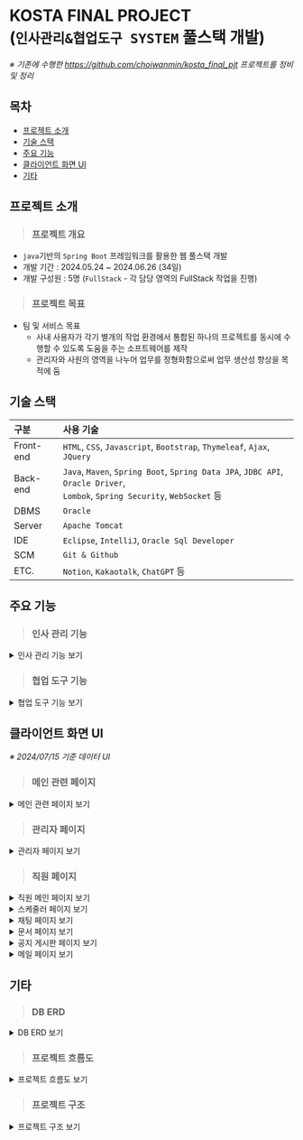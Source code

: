 # KOSTA FINAL PROJECT<br/>(`인사관리&협업도구 SYSTEM` 풀스택 개발)
*※ 기존에 수행한 https://github.com/choiwanmin/kosta_final_pjt 프로젝트를 정비 및 정리*

## 목차
 * [프로젝트 소개](#프로젝트-소개)
 * [기술 스택](#기술-스택)
 * [주요 기능](#주요-기능)
 * [클라이언트 화면 UI](#클라이언트-화면-UI)
 * [기타](#기타)

## 프로젝트 소개
> ### 프로젝트 개요
 * `java`기반의 `Spring Boot` 프레임워크를 활용한 웹 풀스택 개발
 * 개발 기간 : 2024.05.24 ~ 2024.06.26 (34일)
 * 개발 구성원 : 5명 (`FullStack` - 각 담당 영역의 FullStack 작업을 진행)
> ### 프로젝트 목표
 * 팀 및 서비스 목표
   * 사내 사용자가 각기 별개의 작업 환경에서 통합된 하나의 프로젝트를 동시에 수행할 수 있도록 도움을 주는 소프트웨어를 제작
   * 관리자와 사원의 영역을 나누어 업무를 정형화함으로써 업무 생산성 향상을 목적에 둠

## 기술 스택
|구분|사용 기술|
|:---|:---|
|Front-end|`HTML`, `CSS`, `Javascript`, `Bootstrap`, `Thymeleaf`, `Ajax`, `JQuery`|
|Back-end|`Java`, `Maven`, `Spring Boot`, `Spring Data JPA`, `JDBC API`, `Oracle Driver`, <br/>`Lombok`, `Spring Security`, `WebSocket` 등|
|DBMS|`Oracle`|
|Server|`Apache Tomcat`|
|IDE|`Eclipse`, `IntelliJ`, `Oracle Sql Developer`|
|SCM|`Git & Github`|
|ETC.|`Notion`, `Kakaotalk`, `ChatGPT` 등|

## 주요 기능
> ### 인사 관리 기능

  <details>
  <summary>인사 관리 기능 보기</summary>
  <div markdown="1">
  
  * 사원 정보 관리 기능
    * 시스템 로그인 정보 관리
    * 인사 정보 관리
    * 시스템 승인 상태 관리
  * 근태 관리 기능
    * 사원 개인별 출퇴근 기록
    * 출퇴근 기록 조회 및 휴가 관리
    * 관리자 및 부서장은 부서별 근태 기록 조회 및 통계 제공
  * 조직 관리
    * 부서 관리
    * 직급 관리 

  </div>
  </details>
  
> ### 협업 도구 기능

  <details>
  <summary>협업 도구 기능 보기</summary>
  <div markdown="1">
  
  * 공지 게시판 기능
    * 전체 및 부서별 조회 및 작성 기능 
  * 실시간 메신저 기능
    * 실시간 1:1 메신저 및 그룹 메신저 제공
    * 현재 대화 참여자 정보 조회
    * 메신저 및 메시지 관리를 통한 최신화
  * 전자 문서 기능
    * 문서 기본 양식 제공으로 빠른 문서 작성
    * 결재 권한 및 순서를 제공해 원격 결재 시스템 제공
    * 내가 작성한 문서 모아보기 기능
    * 결재 문서 현황 확인 제공
  * 스케줄러 기능
    * 사내 또는 개인 주요 일정관리 기능 제공
    * 일정 추가시 달력과 간트차틍 적용하여 편의성 제공
    * 임직원간 일정 공유 기능 제공
  * 메일 기능
    * 그룹웨어 자체 메일 서버 제공
    * 자체 도메인 제공으로 사내메일 사용 가능
    * 메일함에서 받은 메일 관리
    * 반송, 공유 등 편의 기능 제공

  </div>
  </details>

## 클라이언트 화면 UI
*※ 2024/07/15 기준 데이터 UI*
> ### 메인 관련 페이지

<details>
<summary>메인 관련 페이지 보기</summary>
<div markdown="1">
 
 |메인(로그인)|회원가입|
 |:---:|:---:|
 |![finalpjt_fullstack_ui (1)](https://github.com/user-attachments/assets/d01d8cd1-0fbd-476e-8596-66437923fee9)|![finalpjt_fullstack_ui (2)](https://github.com/user-attachments/assets/d3abe184-391f-45d8-a0d8-93be4882763a)|

</div>
</details>

> ### 관리자 페이지

<details>
<summary>관리자 페이지 보기</summary>
<div markdown="1">
 
 |관리자 메인|사원 근태 관리(근무 시간)|
 |:---:|:---:|
 |![finalpjt_fullstack_ui (3)](https://github.com/user-attachments/assets/6eb77614-098e-457b-b90c-dff830b0c3bb)|![finalpjt_fullstack_ui (4)](https://github.com/user-attachments/assets/96099192-9a63-4c47-b64f-dc85c583aa8d)|

 |사원 근태 관리(초과 근무)|사원 근태 관리(부서 선택)|
 |:---:|:---:|
 |![finalpjt_fullstack_ui (5)](https://github.com/user-attachments/assets/1e3c370d-1fe6-4141-9a68-2246bcf4e295)|![finalpjt_fullstack_ui (6)](https://github.com/user-attachments/assets/cabfa7fa-ce1d-46e7-9881-7c4cf512b309)|

 |직원 목록|사용자 로그인 정보|사용자 로그인<br/>정보 수정|직원 이력 정보|직원 이력<br/>정보 수정|
 |:---:|:---:|:---:|:---:|:---:|
 |![finalpjt_fullstack_ui (7)](https://github.com/user-attachments/assets/5df284f6-206d-48db-b14b-b7dcd1d0c665)|![finalpjt_fullstack_ui (8)](https://github.com/user-attachments/assets/6f3ac6f6-6ff7-4f68-8242-925bc18fc89f)|![finalpjt_fullstack_ui (9)](https://github.com/user-attachments/assets/a1f3116c-f51b-468c-90e0-44fd1e2c4bcc)|![finalpjt_fullstack_ui (10)](https://github.com/user-attachments/assets/0a4f9746-9e12-4daf-979c-cf887292e2d9)|![finalpjt_fullstack_ui (11)](https://github.com/user-attachments/assets/f22cecd6-e3f8-454f-84f6-06a36684ac1f)|

 |부서 목록|부서 추가|부서 상세|부서 수정|
 |:---:|:---:|:---:|:---:|
 |![finalpjt_fullstack_ui (12)](https://github.com/user-attachments/assets/76135498-2175-40c2-8ece-a95eebc5b2a2)|![finalpjt_fullstack_ui (13)](https://github.com/user-attachments/assets/d852e51a-4e68-4cef-a6fa-e04fe9b19b05)|![finalpjt_fullstack_ui (14)](https://github.com/user-attachments/assets/8fb4d9eb-13ca-4d3d-bae1-e9d000588a5d)|![finalpjt_fullstack_ui (15)](https://github.com/user-attachments/assets/30f86dfb-bb5b-4852-bbbc-dbe20aa6a65a)|

 |직급 목록|직급 추가|직급 상세|직급 수정|
 |:---:|:---:|:---:|:---:|
 |![finalpjt_fullstack_ui (16)](https://github.com/user-attachments/assets/610fa867-626c-49e8-898b-82cc80582cee)|![finalpjt_fullstack_ui (17)](https://github.com/user-attachments/assets/fa52e874-c2a9-4dc5-a351-6870adf12408)|![finalpjt_fullstack_ui (18)](https://github.com/user-attachments/assets/7dfb73fc-540c-4be4-afff-6b8fe8b9b9c4)|![finalpjt_fullstack_ui (19)](https://github.com/user-attachments/assets/a0c5a9dc-5e81-4ccb-b459-7c48737f5bc5)|
  
</div>
</details>

> ### 직원 페이지

<details>
<summary>직원 메인 페이지 보기</summary>
<div markdown="1">

 |직원 메인|출퇴근 관리|
 |:---:|:---:|
 |![finalpjt_fullstack_ui (20)](https://github.com/user-attachments/assets/3c23ad82-0dcf-4e87-a973-3a32d97ee298)|![finalpjt_fullstack_ui (21)](https://github.com/user-attachments/assets/8d2e38aa-e19f-48ba-b2e2-1209325e14e2)|

 |내 로그인 정보|내 이력 정보|
 |:---:|:---:|
 |![finalpjt_fullstack_ui (22)](https://github.com/user-attachments/assets/8bfd5058-554d-4df6-b45a-147dcb28fbaa)|![finalpjt_fullstack_ui (23)](https://github.com/user-attachments/assets/7dc26278-b0db-4b52-b645-01e257ff08ac)|

 |부서장(직원) 메인|부서 근태관리|
 |:---:|:---:|
 |![finalpjt_fullstack_ui (24)](https://github.com/user-attachments/assets/96777272-9798-483f-8bdf-ce7b33367d5b)|![finalpjt_fullstack_ui (25)](https://github.com/user-attachments/assets/31bc1d2c-ad52-4da0-82b3-48d47aaec4e2)|
 
</div>
</details>

<details>
<summary>스케줄러 페이지 보기</summary>
<div markdown="1">

 |스케줄러 메인|간트차트로 보기|달력으 보기|일정 추가|
 |:---:|:---:|:---:|:---:|
 |![finalpjt_fullstack_ui (26)](https://github.com/user-attachments/assets/8fd7aea7-f6dc-4f67-8006-6a97c2ee9a32)|![finalpjt_fullstack_ui (27)](https://github.com/user-attachments/assets/eb47f68c-7784-46ad-b281-b4965f2621c8)|![finalpjt_fullstack_ui (28)](https://github.com/user-attachments/assets/865ed4ef-938c-48e1-8aad-ad8fc2ed5a9a)|![finalpjt_fullstack_ui (29)](https://github.com/user-attachments/assets/528866ab-eaa0-42cf-a2af-74a71c0115b8)|


</div>
</details>

<details>
<summary>채팅 페이지 보기</summary>
<div markdown="1">

 |채팅 메인|채팅 상대 초대|
 |:---:|:---:|
 |![finalpjt_fullstack_ui (30)](https://github.com/user-attachments/assets/b09ea10a-04d2-4c89-9e65-b90863ba864d)|![finalpjt_fullstack_ui (31)](https://github.com/user-attachments/assets/c706919b-06ec-4316-8777-76fe6840d10f)|

 |1:1 대화|그룹 대화|
 |:---:|:---:|
 |![finalpjt_fullstack_ui (32)](https://github.com/user-attachments/assets/cba94419-0840-427f-ad6b-73bc065b7669)|![finalpjt_fullstack_ui (33)](https://github.com/user-attachments/assets/201f67c7-b41f-4aaa-aebb-458565cacd28)|

 |대화방 이름 변경|대화 상대 정보 조회|
 |:---:|:---:|
 |![finalpjt_fullstack_ui (34)](https://github.com/user-attachments/assets/b6b43de1-34c2-4396-a13c-eecf2953ab0d)|![finalpjt_fullstack_ui (35)](https://github.com/user-attachments/assets/569ebc9c-9032-4f54-8bb6-51407caa3fd5)|

</div>
</details>

<details>
<summary>문서 페이지 보기</summary>
<div markdown="1">

 |문서함 메인|내 문서 목록|
 |:---:|:---:|
 |![finalpjt_fullstack_ui (36)](https://github.com/user-attachments/assets/771aec41-864b-4a7b-bea1-ec3e54bb3134)|![finalpjt_fullstack_ui (37)](https://github.com/user-attachments/assets/4023a0a6-e31f-4643-8c61-88f395482232)|

 |문서 작성|문서 상세 페이지|
 |:---:|:---:|
 |![finalpjt_fullstack_ui (38)](https://github.com/user-attachments/assets/1820c582-03b9-4424-92f1-3bd8cb1dd833)|![finalpjt_fullstack_ui (39)](https://github.com/user-attachments/assets/3be49cf1-221a-4acd-830f-cfb76276c61d)|

</div>
</details>

<details>
<summary>공지 게시판 페이지 보기</summary>
<div markdown="1">
 
</div>
</details>

<details>
<summary>메일 페이지 보기</summary>
<div markdown="1">
 
</div>
</details>

## 기타
> ### DB ERD

<details>
<summary>DB ERD 보기</summary>
<div markdown="1">

 |![finalpjt_erd](https://github.com/user-attachments/assets/e089ae4f-fe98-44ad-860a-68801e706310)|
 |:---:|
 
</div>
</details>

> ### 프로젝트 흐름도

<details>
<summary>프로젝트 흐름도 보기</summary>
<div markdown="1">

 |![finalpjt_flow](https://github.com/user-attachments/assets/f1341d66-8b9d-4328-b079-1e86b2c1b0c9)|
 |:---:|
 
</div>
</details>

> ### 프로젝트 구조

<details>
<summary>프로젝트 구조 보기</summary>
<div markdown="1">
 
```
📦kosta_final_pjt_fullstack_review
┣ 📂.git
┣ 📂kosta_finalpjt
┃ ┣ 📂.mvn
┃ ┃ ┗ 📂wrapper
┃ ┃ ┃ ┗ 📜maven-wrapper.properties
┃ ┣ 📂.settings
┃ ┣ 📂src
┃ ┃ ┣ 📂main
┃ ┃ ┃ ┣ 📂java
┃ ┃ ┃ ┃ ┗ 📂com
┃ ┃ ┃ ┃ ┃ ┗ 📂example
┃ ┃ ┃ ┃ ┃ ┃ ┗ 📂demo
┃ ┃ ┃ ┃ ┃ ┃ ┃ ┣ 📂config
┃ ┃ ┃ ┃ ┃ ┃ ┃ ┃ ┣ 📜mariaDBConfig.java
┃ ┃ ┃ ┃ ┃ ┃ ┃ ┃ ┗ 📜oracleDBConfig.java
┃ ┃ ┃ ┃ ┃ ┃ ┃ ┣ 📂mariadb
┃ ┃ ┃ ┃ ┃ ┃ ┃ ┃ ┣ 📂domains
┃ ┃ ┃ ┃ ┃ ┃ ┃ ┃ ┃ ┣ 📜virtual_domains.java
┃ ┃ ┃ ┃ ┃ ┃ ┃ ┃ ┃ ┣ 📜virtual_domains_dto.java
┃ ┃ ┃ ┃ ┃ ┃ ┃ ┃ ┃ ┗ 📜virtual_domains_jpa.java
┃ ┃ ┃ ┃ ┃ ┃ ┃ ┃ ┣ 📂mail
┃ ┃ ┃ ┃ ┃ ┃ ┃ ┃ ┃ ┣ 📜mailSenderFactory.java
┃ ┃ ┃ ┃ ┃ ┃ ┃ ┃ ┃ ┣ 📜mailSenderFactoryImpl.java
┃ ┃ ┃ ┃ ┃ ┃ ┃ ┃ ┃ ┣ 📜mail_controller.java
┃ ┃ ┃ ┃ ┃ ┃ ┃ ┃ ┃ ┗ 📜mail_service.java
┃ ┃ ┃ ┃ ┃ ┃ ┃ ┃ ┗ 📂users
┃ ┃ ┃ ┃ ┃ ┃ ┃ ┃ ┃ ┣ 📜virtual_users.java
┃ ┃ ┃ ┃ ┃ ┃ ┃ ┃ ┃ ┣ 📜virtual_users_dao.java
┃ ┃ ┃ ┃ ┃ ┃ ┃ ┃ ┃ ┣ 📜virtual_users_dto.java
┃ ┃ ┃ ┃ ┃ ┃ ┃ ┃ ┃ ┗ 📜virtual_users_service.java
┃ ┃ ┃ ┃ ┃ ┃ ┃ ┣ 📂oracledb
┃ ┃ ┃ ┃ ┃ ┃ ┃ ┃ ┣ 📂auth
┃ ┃ ┃ ┃ ┃ ┃ ┃ ┃ ┃ ┣ 📜MyFailureHandler.java
┃ ┃ ┃ ┃ ┃ ┃ ┃ ┃ ┃ ┣ 📜MySuccessHandler.java
┃ ┃ ┃ ┃ ┃ ┃ ┃ ┃ ┃ ┣ 📜MyUserDetails.java
┃ ┃ ┃ ┃ ┃ ┃ ┃ ┃ ┃ ┣ 📜MyUserDetailsService.java
┃ ┃ ┃ ┃ ┃ ┃ ┃ ┃ ┃ ┗ 📜SecurityConfiguration.java
┃ ┃ ┃ ┃ ┃ ┃ ┃ ┃ ┣ 📂charts
┃ ┃ ┃ ┃ ┃ ┃ ┃ ┃ ┃ ┣ 📜Charts.java
┃ ┃ ┃ ┃ ┃ ┃ ┃ ┃ ┃ ┣ 📜ChartsController.java
┃ ┃ ┃ ┃ ┃ ┃ ┃ ┃ ┃ ┣ 📜ChartsDao.java
┃ ┃ ┃ ┃ ┃ ┃ ┃ ┃ ┃ ┣ 📜ChartsDto.java
┃ ┃ ┃ ┃ ┃ ┃ ┃ ┃ ┃ ┗ 📜ChartsService.java
┃ ┃ ┃ ┃ ┃ ┃ ┃ ┃ ┣ 📂chat
┃ ┃ ┃ ┃ ┃ ┃ ┃ ┃ ┃ ┣ 📂Manager
┃ ┃ ┃ ┃ ┃ ┃ ┃ ┃ ┃ ┃ ┗ 📜BatchConfig.java
┃ ┃ ┃ ┃ ┃ ┃ ┃ ┃ ┃ ┣ 📂Message
┃ ┃ ┃ ┃ ┃ ┃ ┃ ┃ ┃ ┃ ┣ 📜Message.java
┃ ┃ ┃ ┃ ┃ ┃ ┃ ┃ ┃ ┃ ┣ 📜MessageController.java
┃ ┃ ┃ ┃ ┃ ┃ ┃ ┃ ┃ ┃ ┣ 📜MessageDao.java
┃ ┃ ┃ ┃ ┃ ┃ ┃ ┃ ┃ ┃ ┣ 📜MessageDto.java
┃ ┃ ┃ ┃ ┃ ┃ ┃ ┃ ┃ ┃ ┣ 📜MessageService.java
┃ ┃ ┃ ┃ ┃ ┃ ┃ ┃ ┃ ┃ ┣ 📜WebFileConfig.java
┃ ┃ ┃ ┃ ┃ ┃ ┃ ┃ ┃ ┃ ┗ 📜WebSocketConfig.java
┃ ┃ ┃ ┃ ┃ ┃ ┃ ┃ ┃ ┣ 📂Room
┃ ┃ ┃ ┃ ┃ ┃ ┃ ┃ ┃ ┃ ┣ 📜ChatRoom.java
┃ ┃ ┃ ┃ ┃ ┃ ┃ ┃ ┃ ┃ ┣ 📜ChatRoomController.java
┃ ┃ ┃ ┃ ┃ ┃ ┃ ┃ ┃ ┃ ┣ 📜ChatRoomDao.java
┃ ┃ ┃ ┃ ┃ ┃ ┃ ┃ ┃ ┃ ┣ 📜ChatRoomDto.java
┃ ┃ ┃ ┃ ┃ ┃ ┃ ┃ ┃ ┃ ┣ 📜ChatRoomName.java
┃ ┃ ┃ ┃ ┃ ┃ ┃ ┃ ┃ ┃ ┣ 📜ChatRoomNameDao.java
┃ ┃ ┃ ┃ ┃ ┃ ┃ ┃ ┃ ┃ ┣ 📜ChatRoomNameDto.java
┃ ┃ ┃ ┃ ┃ ┃ ┃ ┃ ┃ ┃ ┣ 📜ChatRoomNameService.java
┃ ┃ ┃ ┃ ┃ ┃ ┃ ┃ ┃ ┃ ┗ 📜ChatRoomService.java
┃ ┃ ┃ ┃ ┃ ┃ ┃ ┃ ┃ ┗ 📂RoomUser
┃ ┃ ┃ ┃ ┃ ┃ ┃ ┃ ┃ ┃ ┣ 📜RoomUser.java
┃ ┃ ┃ ┃ ┃ ┃ ┃ ┃ ┃ ┃ ┣ 📜RoomUserDao.java
┃ ┃ ┃ ┃ ┃ ┃ ┃ ┃ ┃ ┃ ┣ 📜RoomUserDto.java
┃ ┃ ┃ ┃ ┃ ┃ ┃ ┃ ┃ ┃ ┗ 📜RoomUserService.java
┃ ┃ ┃ ┃ ┃ ┃ ┃ ┃ ┣ 📂depts
┃ ┃ ┃ ┃ ┃ ┃ ┃ ┃ ┃ ┣ 📜Depts.java
┃ ┃ ┃ ┃ ┃ ┃ ┃ ┃ ┃ ┣ 📜DeptsController.java
┃ ┃ ┃ ┃ ┃ ┃ ┃ ┃ ┃ ┣ 📜DeptsDao.java
┃ ┃ ┃ ┃ ┃ ┃ ┃ ┃ ┃ ┣ 📜DeptsDto.java
┃ ┃ ┃ ┃ ┃ ┃ ┃ ┃ ┃ ┣ 📜DeptsService.java
┃ ┃ ┃ ┃ ┃ ┃ ┃ ┃ ┃ ┣ 📜Joblvs.java
┃ ┃ ┃ ┃ ┃ ┃ ┃ ┃ ┃ ┣ 📜JoblvsDao.java
┃ ┃ ┃ ┃ ┃ ┃ ┃ ┃ ┃ ┣ 📜JoblvsDto.java
┃ ┃ ┃ ┃ ┃ ┃ ┃ ┃ ┃ ┗ 📜JoblvsService.java
┃ ┃ ┃ ┃ ┃ ┃ ┃ ┃ ┣ 📂docx
┃ ┃ ┃ ┃ ┃ ┃ ┃ ┃ ┃ ┣ 📜Docx.java
┃ ┃ ┃ ┃ ┃ ┃ ┃ ┃ ┃ ┣ 📜DocxController.java
┃ ┃ ┃ ┃ ┃ ┃ ┃ ┃ ┃ ┣ 📜DocxDao.java
┃ ┃ ┃ ┃ ┃ ┃ ┃ ┃ ┃ ┣ 📜DocxDto.java
┃ ┃ ┃ ┃ ┃ ┃ ┃ ┃ ┃ ┗ 📜DocxService.java
┃ ┃ ┃ ┃ ┃ ┃ ┃ ┃ ┣ 📂members
┃ ┃ ┃ ┃ ┃ ┃ ┃ ┃ ┃ ┣ 📜EduWorkExperienceInfo.java
┃ ┃ ┃ ┃ ┃ ┃ ┃ ┃ ┃ ┣ 📜EduWorkExperienceInfoDao.java
┃ ┃ ┃ ┃ ┃ ┃ ┃ ┃ ┃ ┣ 📜EduWorkExperienceInfoDto.java
┃ ┃ ┃ ┃ ┃ ┃ ┃ ┃ ┃ ┣ 📜EduWorkExperienceInfoService.java
┃ ┃ ┃ ┃ ┃ ┃ ┃ ┃ ┃ ┣ 📜Members.java
┃ ┃ ┃ ┃ ┃ ┃ ┃ ┃ ┃ ┣ 📜MembersController.java
┃ ┃ ┃ ┃ ┃ ┃ ┃ ┃ ┃ ┣ 📜MembersDao.java
┃ ┃ ┃ ┃ ┃ ┃ ┃ ┃ ┃ ┣ 📜MembersDto.java
┃ ┃ ┃ ┃ ┃ ┃ ┃ ┃ ┃ ┗ 📜MembersService.java
┃ ┃ ┃ ┃ ┃ ┃ ┃ ┃ ┣ 📂users
┃ ┃ ┃ ┃ ┃ ┃ ┃ ┃ ┃ ┣ 📜Users.java
┃ ┃ ┃ ┃ ┃ ┃ ┃ ┃ ┃ ┣ 📜UsersAbstractValidator.java
┃ ┃ ┃ ┃ ┃ ┃ ┃ ┃ ┃ ┣ 📜UsersCheckIdValidator.java
┃ ┃ ┃ ┃ ┃ ┃ ┃ ┃ ┃ ┣ 📜UsersCheckUsernmValidator.java
┃ ┃ ┃ ┃ ┃ ┃ ┃ ┃ ┃ ┣ 📜UsersController.java
┃ ┃ ┃ ┃ ┃ ┃ ┃ ┃ ┃ ┣ 📜UsersDao.java
┃ ┃ ┃ ┃ ┃ ┃ ┃ ┃ ┃ ┣ 📜UsersDto.java
┃ ┃ ┃ ┃ ┃ ┃ ┃ ┃ ┃ ┣ 📜UsersEqualPwdValidator.java
┃ ┃ ┃ ┃ ┃ ┃ ┃ ┃ ┃ ┗ 📜UsersService.java
┃ ┃ ┃ ┃ ┃ ┃ ┃ ┃ ┣ 📂weather
┃ ┃ ┃ ┃ ┃ ┃ ┃ ┃ ┃ ┗ 📜WeatherController.java
┃ ┃ ┃ ┃ ┃ ┃ ┃ ┃ ┗ 📂workinoutrecords
┃ ┃ ┃ ┃ ┃ ┃ ┃ ┃ ┃ ┣ 📜ChartDeptMember.java
┃ ┃ ┃ ┃ ┃ ┃ ┃ ┃ ┃ ┣ 📜DeptsYearWorkData.java
┃ ┃ ┃ ┃ ┃ ┃ ┃ ┃ ┃ ┣ 📜MemRecord.java
┃ ┃ ┃ ┃ ┃ ┃ ┃ ┃ ┃ ┣ 📜OverWorkData.java
┃ ┃ ┃ ┃ ┃ ┃ ┃ ┃ ┃ ┣ 📜WorkInOutRecord.java
┃ ┃ ┃ ┃ ┃ ┃ ┃ ┃ ┃ ┣ 📜WorkInOutRecordController.java
┃ ┃ ┃ ┃ ┃ ┃ ┃ ┃ ┃ ┣ 📜WorkInOutRecordDao.java
┃ ┃ ┃ ┃ ┃ ┃ ┃ ┃ ┃ ┣ 📜WorkInOutRecordDto.java
┃ ┃ ┃ ┃ ┃ ┃ ┃ ┃ ┃ ┗ 📜WorkInOutRecordService.java
┃ ┃ ┃ ┃ ┃ ┃ ┃ ┣ 📜HomeController.java
┃ ┃ ┃ ┃ ┃ ┃ ┃ ┣ 📜KostaFinalpjtApplication.java
┃ ┃ ┃ ┃ ┃ ┃ ┃ ┗ 📜ServletInitializer.java
┃ ┃ ┃ ┣ 📂resources
┃ ┃ ┃ ┃ ┣ 📂static
┃ ┃ ┃ ┃ ┃ ┣ 📂css
┃ ┃ ┃ ┃ ┃ ┃ ┣ 📂charts
┃ ┃ ┃ ┃ ┃ ┃ ┃ ┣ 📜charts.css
┃ ┃ ┃ ┃ ┃ ┃ ┃ ┗ 📜charts_calendar.css
┃ ┃ ┃ ┃ ┃ ┃ ┣ 📂chat
┃ ┃ ┃ ┃ ┃ ┃ ┃ ┣ 📜chatdesign.css
┃ ┃ ┃ ┃ ┃ ┃ ┃ ┣ 📜chatreset.css
┃ ┃ ┃ ┃ ┃ ┃ ┃ ┗ 📜weather.css
┃ ┃ ┃ ┃ ┃ ┃ ┣ 📂common
┃ ┃ ┃ ┃ ┃ ┃ ┃ ┣ 📜header.css
┃ ┃ ┃ ┃ ┃ ┃ ┃ ┣ 📜leftnav.css
┃ ┃ ┃ ┃ ┃ ┃ ┃ ┣ 📜modal.css
┃ ┃ ┃ ┃ ┃ ┃ ┃ ┗ 📜reset.css
┃ ┃ ┃ ┃ ┃ ┃ ┣ 📂corp
┃ ┃ ┃ ┃ ┃ ┃ ┃ ┣ 📜dept.css
┃ ┃ ┃ ┃ ┃ ┃ ┃ ┗ 📜joblv.css
┃ ┃ ┃ ┃ ┃ ┃ ┣ 📂user
┃ ┃ ┃ ┃ ┃ ┃ ┃ ┣ 📜member.css
┃ ┃ ┃ ┃ ┃ ┃ ┃ ┗ 📜user.css
┃ ┃ ┃ ┃ ┃ ┃ ┣ 📜main.css
┃ ┃ ┃ ┃ ┃ ┃ ┣ 📜record.css
┃ ┃ ┃ ┃ ┃ ┃ ┗ 📜userform.css
┃ ┃ ┃ ┃ ┃ ┣ 📂img
┃ ┃ ┃ ┃ ┃ ┃ ┣ 📂chat
┃ ┃ ┃ ┃ ┃ ┃ ┃ ┣ 📜chatedit.png
┃ ┃ ┃ ┃ ┃ ┃ ┃ ┗ 📜chatRoomImg.png
┃ ┃ ┃ ┃ ┃ ┃ ┣ 📂common
┃ ┃ ┃ ┃ ┃ ┃ ┃ ┣ 📜calendar.png
┃ ┃ ┃ ┃ ┃ ┃ ┃ ┣ 📜card.png
┃ ┃ ┃ ┃ ┃ ┃ ┃ ┣ 📜card2.png
┃ ┃ ┃ ┃ ┃ ┃ ┃ ┣ 📜chat.png
┃ ┃ ┃ ┃ ┃ ┃ ┃ ┣ 📜check.png
┃ ┃ ┃ ┃ ┃ ┃ ┃ ┣ 📜check_1.png
┃ ┃ ┃ ┃ ┃ ┃ ┃ ┣ 📜exit.png
┃ ┃ ┃ ┃ ┃ ┃ ┃ ┣ 📜home.png
┃ ┃ ┃ ┃ ┃ ┃ ┃ ┣ 📜human.png
┃ ┃ ┃ ┃ ┃ ┃ ┃ ┣ 📜mail.png
┃ ┃ ┃ ┃ ┃ ┃ ┃ ┣ 📜paper.png
┃ ┃ ┃ ┃ ┃ ┃ ┃ ┣ 📜setting.png
┃ ┃ ┃ ┃ ┃ ┃ ┃ ┗ 📜time.png
┃ ┃ ┃ ┃ ┃ ┃ ┣ 📂member
┃ ┃ ┃ ┃ ┃ ┃ ┃ ┣ 📜abstract-6047465_1920 (test_user0).jpg
┃ ┃ ┃ ┃ ┃ ┃ ┗ 📂record
┃ ┃ ┃ ┃ ┃ ┃ ┃ ┗ 📜timer.png
┃ ┃ ┃ ┃ ┃ ┣ 📂js
┃ ┃ ┃ ┃ ┃ ┃ ┣ 📂corp
┃ ┃ ┃ ┃ ┃ ┃ ┃ ┗ 📜corp.js
┃ ┃ ┃ ┃ ┃ ┃ ┣ 📂record
┃ ┃ ┃ ┃ ┃ ┃ ┃ ┣ 📜record_admin.js
┃ ┃ ┃ ┃ ┃ ┃ ┃ ┣ 📜record_common.js
┃ ┃ ┃ ┃ ┃ ┃ ┃ ┣ 📜record_dept.js
┃ ┃ ┃ ┃ ┃ ┃ ┃ ┗ 📜record_emp.js
┃ ┃ ┃ ┃ ┃ ┃ ┣ 📜charts.js
┃ ┃ ┃ ┃ ┃ ┃ ┣ 📜charts_calendar.js
┃ ┃ ┃ ┃ ┃ ┃ ┣ 📜charts_gantt.js
┃ ┃ ┃ ┃ ┃ ┃ ┣ 📜chat.js
┃ ┃ ┃ ┃ ┃ ┃ ┣ 📜chat_modal.js
┃ ┃ ┃ ┃ ┃ ┃ ┣ 📜docxMain.js
┃ ┃ ┃ ┃ ┃ ┃ ┣ 📜login.js
┃ ┃ ┃ ┃ ┃ ┃ ┣ 📜mailserver.js
┃ ┃ ┃ ┃ ┃ ┃ ┣ 📜memmodal.js
┃ ┃ ┃ ┃ ┃ ┃ ┗ 📜weather.js
┃ ┃ ┃ ┃ ┃ ┣ 📜test.css
┃ ┃ ┃ ┃ ┃ ┗ 📜test.jsp
┃ ┃ ┃ ┃ ┣ 📂templates
┃ ┃ ┃ ┃ ┃ ┣ 📂auth
┃ ┃ ┃ ┃ ┃ ┃ ┗ 📂charts
┃ ┃ ┃ ┃ ┃ ┃ ┃ ┣ 📜Calendar.html
┃ ┃ ┃ ┃ ┃ ┃ ┃ ┗ 📜Gantt.html
┃ ┃ ┃ ┃ ┃ ┣ 📂chat
┃ ┃ ┃ ┃ ┃ ┃ ┣ 📜bootchat.html
┃ ┃ ┃ ┃ ┃ ┃ ┣ 📜chatroomlist.html
┃ ┃ ┃ ┃ ┃ ┃ ┗ 📜chatstart.html
┃ ┃ ┃ ┃ ┃ ┣ 📂common
┃ ┃ ┃ ┃ ┃ ┃ ┣ 📜footer.html
┃ ┃ ┃ ┃ ┃ ┃ ┣ 📜header.html
┃ ┃ ┃ ┃ ┃ ┃ ┣ 📜leftbar.html
┃ ┃ ┃ ┃ ┃ ┃ ┣ 📜leftnav.html
┃ ┃ ┃ ┃ ┃ ┃ ┣ 📜memmodal.html
┃ ┃ ┃ ┃ ┃ ┃ ┗ 📜modal.html
┃ ┃ ┃ ┃ ┃ ┣ 📂corp
┃ ┃ ┃ ┃ ┃ ┃ ┣ 📜deptadd.html
┃ ┃ ┃ ┃ ┃ ┃ ┣ 📜deptinfo.html
┃ ┃ ┃ ┃ ┃ ┃ ┣ 📜deptlist.html
┃ ┃ ┃ ┃ ┃ ┃ ┣ 📜joblvadd.html
┃ ┃ ┃ ┃ ┃ ┃ ┣ 📜joblvinfo.html
┃ ┃ ┃ ┃ ┃ ┃ ┗ 📜joblvlist.html
┃ ┃ ┃ ┃ ┃ ┣ 📂docx
┃ ┃ ┃ ┃ ┃ ┃ ┣ 📜add.html
┃ ┃ ┃ ┃ ┃ ┃ ┣ 📜addindex.html
┃ ┃ ┃ ┃ ┃ ┃ ┣ 📜addmeet.html
┃ ┃ ┃ ┃ ┃ ┃ ┣ 📜addreport.html
┃ ┃ ┃ ┃ ┃ ┃ ┣ 📜addvacation.html
┃ ┃ ┃ ┃ ┃ ┃ ┣ 📜approved.html
┃ ┃ ┃ ┃ ┃ ┃ ┣ 📜detail.html
┃ ┃ ┃ ┃ ┃ ┃ ┣ 📜list.html
┃ ┃ ┃ ┃ ┃ ┃ ┣ 📜mylist.html
┃ ┃ ┃ ┃ ┃ ┃ ┣ 📜unapproved.html
┃ ┃ ┃ ┃ ┃ ┃ ┗ 📜vacationdetail.html
┃ ┃ ┃ ┃ ┃ ┣ 📂mail
┃ ┃ ┃ ┃ ┃ ┃ ┣ 📜list.html
┃ ┃ ┃ ┃ ┃ ┃ ┣ 📜page.html
┃ ┃ ┃ ┃ ┃ ┃ ┗ 📜post.html
┃ ┃ ┃ ┃ ┃ ┣ 📂member
┃ ┃ ┃ ┃ ┃ ┃ ┣ 📜list.html
┃ ┃ ┃ ┃ ┃ ┃ ┣ 📜memberedit.html
┃ ┃ ┃ ┃ ┃ ┃ ┣ 📜memberinfo.html
┃ ┃ ┃ ┃ ┃ ┃ ┗ 📜memberlist.html
┃ ┃ ┃ ┃ ┃ ┣ 📂record
┃ ┃ ┃ ┃ ┃ ┃ ┣ 📜admin.html
┃ ┃ ┃ ┃ ┃ ┃ ┣ 📜dept.html
┃ ┃ ┃ ┃ ┃ ┃ ┗ 📜my.html
┃ ┃ ┃ ┃ ┃ ┣ 📂user
┃ ┃ ┃ ┃ ┃ ┃ ┣ 📜useredit.html
┃ ┃ ┃ ┃ ┃ ┃ ┣ 📜userinfo.html
┃ ┃ ┃ ┃ ┃ ┃ ┣ 📜userjoin.html
┃ ┃ ┃ ┃ ┃ ┃ ┣ 📜userlist.html
┃ ┃ ┃ ┃ ┃ ┃ ┗ 📜userlogin.html
┃ ┃ ┃ ┃ ┃ ┣ 📜error.html
┃ ┃ ┃ ┃ ┃ ┣ 📜header.html
┃ ┃ ┃ ┃ ┃ ┣ 📜index.html
┃ ┃ ┃ ┃ ┃ ┣ 📜index_admin.html
┃ ┃ ┃ ┃ ┃ ┗ 📜index_emp.html
┃ ┃ ┃ ┃ ┗ 📜application.properties
┃ ┃ ┃ ┗ 📂webapp
┃ ┃ ┗ 📂test
┃ ┃ ┃ ┗ 📂java
┃ ┃ ┃ ┃ ┗ 📂com
┃ ┃ ┃ ┃ ┃ ┗ 📂example
┃ ┃ ┃ ┃ ┃ ┃ ┗ 📂demo
┃ ┃ ┃ ┃ ┃ ┃ ┃ ┗ 📜KostaFinalpjtApplicationTests.java
┃ ┣ 📂target
┃ ┃ ┣ 📂classes
┃ ┃ ┣ 📂generated-sources
┃ ┃ ┣ 📂generated-test-sources
┃ ┃ ┣ 📂m2e-wtp
┃ ┃ ┗ 📂test-classes
┃ ┣ 📜.classpath
┃ ┣ 📜.factorypath
┃ ┣ 📜.gitignore
┃ ┣ 📜.project
┃ ┣ 📜HELP.md
┃ ┣ 📜mvnw
┃ ┣ 📜mvnw.cmd
┃ ┗ 📜pom.xml
```

</div>
</details>
